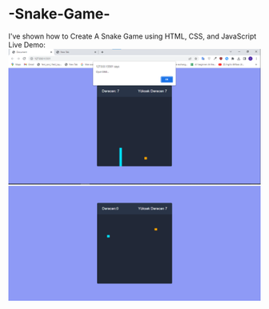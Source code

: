 # -Snake-Game-
 I've shown how to Create A Snake Game using HTML, CSS, and JavaScript
 Live Demo: 
![image](./picture/Screenshot%202023-04-12%20024609.png)
![image](./picture/Screenshot%202023-04-12%20024630.png)